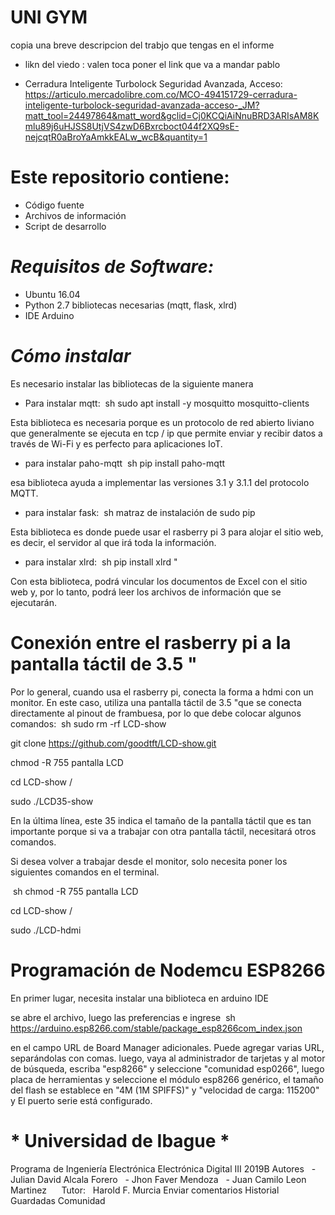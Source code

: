 # UNI GYM

copia una breve descripcion del trabjo que tengas en el informe  

* likn  del  viedo : valen toca poner el link que va a mandar pablo 



* Cerradura Inteligente Turbolock Seguridad Avanzada, Acceso: https://articulo.mercadolibre.com.co/MCO-494151729-cerradura-inteligente-turbolock-seguridad-avanzada-acceso-_JM?matt_tool=24497864&matt_word&gclid=Cj0KCQiAiNnuBRD3ARIsAM8Kmlu89j6uHJSS8UtjVS4zwD6Bxrcboct044f2XQ9sE-nejcqtR0aBroYaAmkkEALw_wcB&quantity=1
# Este repositorio contiene:

* Código fuente
* Archivos de información
* Script de desarrollo

# *Requisitos de Software:*

* Ubuntu 16.04
* Python 2.7 bibliotecas necesarias (mqtt, flask, xlrd)
* IDE Arduino
# *Cómo instalar*

Es necesario instalar las bibliotecas de la siguiente manera

* Para instalar mqtt:
 sh
sudo apt install -y mosquitto mosquitto-clients

Esta biblioteca es necesaria porque es un protocolo de red abierto liviano que generalmente se ejecuta en tcp / ip que permite enviar y recibir datos a través de Wi-Fi y es perfecto para aplicaciones IoT.

* para instalar paho-mqtt
 sh
pip install paho-mqtt

esa biblioteca ayuda a implementar las versiones 3.1 y 3.1.1 del protocolo MQTT.
* para instalar fask:
 sh
matraz de instalación de sudo pip

Esta biblioteca es donde puede usar el rasberry pi 3 para alojar el sitio web, es decir, el servidor al que irá toda la información.

* para instalar xlrd:
 sh
pip install xlrd "

Con esta biblioteca, podrá vincular los documentos de Excel con el sitio web y, por lo tanto, podrá leer los archivos de información que se ejecutarán.

# Conexión entre el rasberry pi a la pantalla táctil de 3.5 "

Por lo general, cuando usa el rasberry pi, conecta la forma a hdmi con un monitor. En este caso, utiliza una pantalla táctil de 3.5 "que se conecta directamente al pinout de frambuesa, por lo que debe colocar algunos comandos:
 sh
sudo rm -rf LCD-show

git clone https://github.com/goodtft/LCD-show.git

chmod -R 755 pantalla LCD

cd LCD-show /

sudo ./LCD35-show

En la última línea, este 35 indica el tamaño de la pantalla táctil que es tan importante porque si va a trabajar con otra pantalla táctil, necesitará otros comandos.

Si desea volver a trabajar desde el monitor, solo necesita poner los siguientes comandos en el terminal.

 sh
chmod -R 755 pantalla LCD

cd LCD-show /


sudo ./LCD-hdmi

# Programación de Nodemcu ESP8266
En primer lugar, necesita instalar una biblioteca en arduino IDE

se abre el archivo, luego las preferencias e ingrese
 sh
https://arduino.esp8266.com/stable/package_esp8266com_index.json

en el campo URL de Board Manager adicionales. Puede agregar varias URL, separándolas con comas.
luego, vaya al administrador de tarjetas y al motor de búsqueda, escriba "esp8266" y seleccione "comunidad esp0266", luego placa de herramientas y seleccione el módulo esp8266 genérico, el tamaño del flash se establece en "4M (1M SPIFFS)" y "velocidad de carga: 115200" y El puerto serie está configurado.

# * Universidad de Ibague *
Programa de Ingeniería Electrónica
Electrónica Digital III 2019B
Autores
  - Julian David Alcala Forero
  - Jhon Faver Mendoza
  - Juan Camilo Leon Martinez
  
  Tutor:
  Harold F. Murcia
Enviar comentarios
Historial
Guardadas
Comunidad
